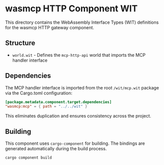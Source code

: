 # wasmcp HTTP Component WIT

This directory contains the WebAssembly Interface Types (WIT) definitions for the wasmcp HTTP gateway component.

## Structure

- `world.wit` - Defines the `mcp-http-api` world that imports the MCP handler interface

## Dependencies

The MCP handler interface is imported from the root `/wit/mcp.wit` package via the Cargo.toml configuration:

```toml
[package.metadata.component.target.dependencies]
"wasmcp:mcp" = { path = "../../wit" }
```

This eliminates duplication and ensures consistency across the project.

## Building

This component uses `cargo-component` for building. The bindings are generated automatically during the build process.

```bash
cargo component build
```